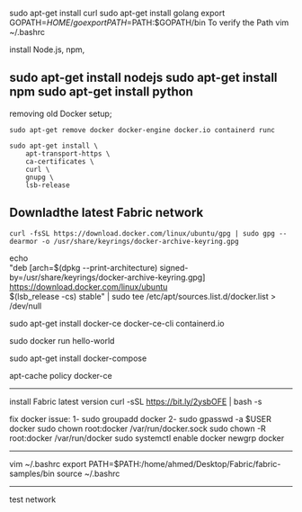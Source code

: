 
sudo apt-get install curl
sudo apt-get install golang
export GOPATH=$HOME/go
export PATH=$PATH:$GOPATH/bin
To verify the Path
vim ~/.bashrc

install Node.js, npm, 

sudo apt-get install nodejs
sudo apt-get install npm
sudo apt-get install python
--------------------------------------


removing old Docker setup;
```
sudo apt-get remove docker docker-engine docker.io containerd runc
```
```
sudo apt-get install \
    apt-transport-https \
    ca-certificates \
    curl \
    gnupg \
    lsb-release
```   

## Downladthe latest Fabric network
```
curl -fsSL https://download.docker.com/linux/ubuntu/gpg | sudo gpg --dearmor -o /usr/share/keyrings/docker-archive-keyring.gpg
```

echo \
  "deb [arch=$(dpkg --print-architecture) signed-by=/usr/share/keyrings/docker-archive-keyring.gpg] https://download.docker.com/linux/ubuntu \
  $(lsb_release -cs) stable" | sudo tee /etc/apt/sources.list.d/docker.list > /dev/null
  
sudo apt-get install docker-ce docker-ce-cli containerd.io
  
sudo docker run hello-world

sudo apt-get install docker-compose  

apt-cache policy docker-ce

----------------------------------
install Fabric latest version
curl -sSL https://bit.ly/2ysbOFE | bash -s


fix docker issue:
1- sudo groupadd docker
2- sudo gpasswd -a $USER docker
sudo chown root:docker /var/run/docker.sock
  sudo chown -R root:docker /var/run/docker
  sudo systemctl enable docker
  newgrp docker
  
--------------------------------------------------------------
vim ~/.bashrc
export PATH=$PATH:/home/ahmed/Desktop/Fabric/fabric-samples/bin
source ~/.bashrc

-------------------------------
test network
  
  
  
  
  
